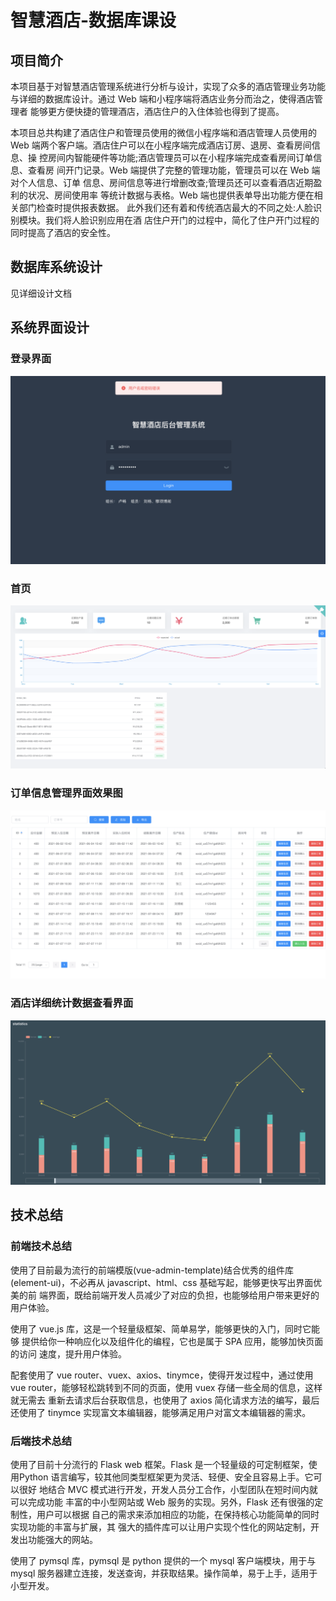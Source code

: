 # 智慧酒店-数据库课设

## 项目简介

本项目基于对智慧酒店管理系统进行分析与设计，实现了众多的酒店管理业务功能 与详细的数据库设计。通过 Web 端和小程序端将酒店业务分而治之，使得酒店管理者 能够更方便快捷的管理酒店，酒店住户的入住体验也得到了提高。

本项目总共构建了酒店住户和管理员使用的微信小程序端和酒店管理人员使用的 Web 端两个客户端。酒店住户可以在小程序端完成酒店订房、退房、查看房间信息、操 控房间内智能硬件等功能;酒店管理员可以在小程序端完成查看房间订单信息、查看房 间开门记录。Web 端提供了完整的管理功能，管理员可以在 Web 端对个人信息、订单 信息、房间信息等进行增删改查;管理员还可以查看酒店近期盈利的状况、房间使用率 等统计数据与表格。Web 端也提供表单导出功能方便在相关部门检查时提供报表数据。 此外我们还有着和传统酒店最大的不同之处:人脸识别模块。我们将人脸识别应用在酒 店住户开门的过程中，简化了住户开门过程的同时提高了酒店的安全性。

## 数据库系统设计

见详细设计文档

## 系统界面设计

### 登录界面

![image-20220426140647159](images/image-20220426140647159.png)

### 首页

![image-20220426140719781](images/image-20220426140719781.png)

### 订单信息管理界面效果图

![image-20220426140748918](images/image-20220426140748918.png)

### 酒店详细统计数据查看界面

![image-20220426140819411](images/image-20220426140819411.png)

## 技术总结

### 前端技术总结

使用了目前最为流行的前端模版(vue-admin-template)结合优秀的组件库 (element-ui)，不必再从 javascript、html、css 基础写起，能够更快写出界面优美的前 端界面，既给前端开发人员减少了对应的负担，也能够给用户带来更好的用户体验。

使用了 vue.js 库，这是一个轻量级框架、简单易学，能够更快的入门，同时它能够 提供给你一种响应化以及组件化的编程，它也是属于 SPA 应用，能够加快页面的访问 速度，提升用户体验。

配套使用了 vue router、vuex、axios、tinymce，使得开发过程中，通过使用 vue router，能够轻松跳转到不同的页面，使用 vuex 存储一些全局的信息，这样就无需去 重新去请求后台获取信息，也使用了 axios 简化请求方法的编写，最后还使用了 tinymce 实现富文本编辑器，能够满足用户对富文本编辑器的需求。

### 后端技术总结

使用了目前十分流行的 Flask web 框架。Flask 是一个轻量级的可定制框架，使用Python 语言编写，较其他同类型框架更为灵活、轻便、安全且容易上手。它可以很好 地结合 MVC 模式进行开发，开发人员分工合作，小型团队在短时间内就可以完成功能 丰富的中小型网站或 Web 服务的实现。另外，Flask 还有很强的定制性，用户可以根据 自己的需求来添加相应的功能，在保持核心功能简单的同时实现功能的丰富与扩展，其 强大的插件库可以让用户实现个性化的网站定制，开发出功能强大的网站。

使用了 pymsql 库，pymsql 是 python 提供的一个 mysql 客户端模块，用于与 mysql 服务器建立连接，发送查询，并获取结果。操作简单，易于上手，适用于小型开发。















